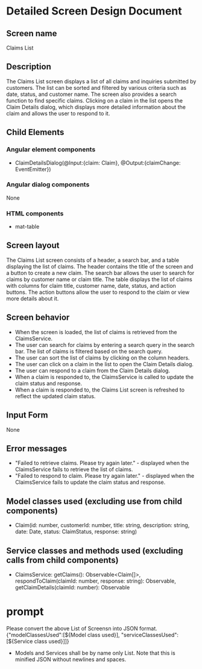 # Detailed Screen Design Document
## Screen name
Claims List
## Description
The Claims List screen displays a list of all claims and inquiries submitted by customers. The list can be sorted and filtered by various criteria such as date, status, and customer name. The screen also provides a search function to find specific claims. Clicking on a claim in the list opens the Claim Details dialog, which displays more detailed information about the claim and allows the user to respond to it.
## Child Elements
### Angular element components
- ClaimDetailsDialog(@Input:{claim: Claim}, @Output:{claimChange: EventEmitter<Claim>})
### Angular dialog components
None
### HTML components
- mat-table
## Screen layout
The Claims List screen consists of a header, a search bar, and a table displaying the list of claims. The header contains the title of the screen and a button to create a new claim. The search bar allows the user to search for claims by customer name or claim title. The table displays the list of claims with columns for claim title, customer name, date, status, and action buttons. The action buttons allow the user to respond to the claim or view more details about it.
## Screen behavior
- When the screen is loaded, the list of claims is retrieved from the ClaimsService.
- The user can search for claims by entering a search query in the search bar. The list of claims is filtered based on the search query.
- The user can sort the list of claims by clicking on the column headers.
- The user can click on a claim in the list to open the Claim Details dialog.
- The user can respond to a claim from the Claim Details dialog.
- When a claim is responded to, the ClaimsService is called to update the claim status and response.
- When a claim is responded to, the Claims List screen is refreshed to reflect the updated claim status.
## Input Form
None
## Error messages
- "Failed to retrieve claims. Please try again later." - displayed when the ClaimsService fails to retrieve the list of claims.
- "Failed to respond to claim. Please try again later." - displayed when the ClaimsService fails to update the claim status and response. 
## Model classes used (excluding use from child components)
- Claim(id: number, customerId: number, title: string, description: string, date: Date, status: ClaimStatus, response: string)
## Service classes and methods used (excluding calls from child components)
- ClaimsService: getClaims(): Observable<Claim[]>, respondToClaim(claimId: number, response: string): Observable<Claim>, getClaimDetails(claimId: number): Observable<Claim>

# prompt
Please convert the above List of Screensn into JSON format.
{"modelClassesUsed":[${Model class used}], "serviceClassesUsed":[${Service class used}]]}
* Models and Services shall be by name only List.
Note that this is minified JSON without newlines and spaces.